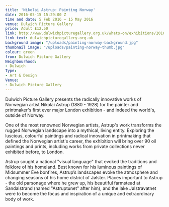 ```yaml
---
title: 'Nikolai Astrup: Painting Norway'
date: 2016-05-15 15:29:00 Z
time and date: 5 Feb 2016 – 15 May 2016
venue: Dulwich Picture Gallery
price: Adult £12.50
link: http://www.dulwichpicturegallery.org.uk/whats-on/exhibitions/2016/february/painting-norway-nikolai-astrup-(1880-1928)/
link text: dulwichpicturegallery.org.uk
background image: "/uploads/painting-norway-background.jpg"
thumbnail image: "/uploads/painting-norway-thumb.jpg"
colour: green
from: Dulwich Picture Gallery
Neighbourhood:
- Dulwich
Type:
- Art & Design
Venue:
- Dulwich Picture Gallery
---
```


Dulwich Picture Gallery presents the radically innovative works of Norwegian artist Nikolai Astrup (1880 - 1928) for the painter and printmaker's first ever major London exhibition - and indeed the world's, outside of Norway.

One of the most renowned Norwegian artists, Astrup's work transforms the rugged Norwegian landscape into a mythical, living entity. Exploring the luscious, colourful paintings and radical innovation in printmaking that defined the Norwegian artist's career, the exhibition will bring over 90 oil paintings and prints, including works from private collections never exhibited before, to London.

Astrup sought a national "visual language" that evoked the traditions and folklore of his homeland. Best known for his luminous paintings of Midsummer Eve bonfires, Astrup’s landscapes evoke the atmosphere and changing seasons of his home district of Jølster. Places important to Astrup - the old parsonage where he grew up, his beautiful farmstead at Sandalstrand (named "Astruptunet" after him), and the lake Jølstravatnet were to become the focus and inspiration of a unique and extraordinary body of work.

